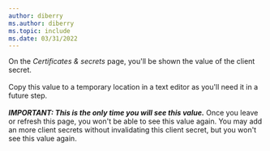 ```yaml
---
author: diberry
ms.author: diberry
ms.topic: include
ms.date: 03/31/2022
---
```

On the *Certificates & secrets* page, you'll be shown the value of the client secret.<br>
<br>
Copy this value to a temporary location in a text editor as you'll need it in a future step.<br>
<br>
***IMPORTANT: This is the only time you will see this value.***  Once you leave or refresh this page, you won't be able to see this value again.  You may add an more client secrets without invalidating this client secret, but you won't see this value again.